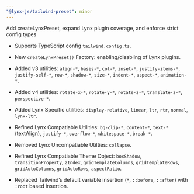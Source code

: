```yaml
---
"@lynx-js/tailwind-preset": minor
---
```


Add createLynxPreset, expand Lynx plugin coverage, and enforce strict config types

- Supports TypeScript config `tailwind.config.ts`.

- New `createLynxPreset()` Factory: enabling/disabling of Lynx plugins.

- Added v3 utilities: `align-*`, `basis-*`, `col-*`, `inset-*`, `justify-items-*`, `justify-self-*`, `row-*`, `shadow-*`, `size-*`, `indent-*`, `aspect-*`, `animation-*`.

- Added v4 utilities: `rotate-x-*`, `rotate-y-*`, `rotate-z-*`, `translate-z-*`, `perspective-*`.

- Added Lynx Specific utilities: `display-relative`, `linear`, `ltr`, `rtr`, `normal`, `lynx-ltr`.

- Refined Lynx Compatiable Utilities: `bg-clip-*`, `content-*`, `text-*`(textAlign), `justify-*`, `overflow-*`, `whitespace-*`, `break-*`.

- Removed Lynx Uncompatiable Utilties: `collapse`.

- Refined Lynx Compatiable Theme Object: `boxShadow`, `transitionProperty`, `zIndex`, `gridTemplateColumns`, `gridTemplateRows`, `gridAutoColumns`, `gridAutoRows`, `aspectRatio`.

- Replaced Tailwind’s default variable insertion (`*`, `::before`, `::after`) with `:root` based insertion.
